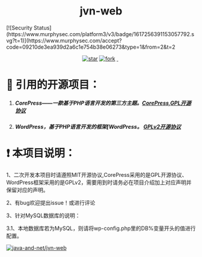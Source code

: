 <h1 align="center">jvn-web</h1>
[![Security Status](https://www.murphysec.com/platform3/v3/badge/1617256391153057792.svg?t=1)](https://www.murphysec.com/accept?code=09210de3ea939d2a6c1e754b38e06273&type=1&from=2&t=2
<p align="center">
	<a href='https://gitee.com/java-and-net/jvn-web/stargazers'><img src='https://gitee.com/java-and-net/jvn-web/badge/star.svg?theme=dark' alt='star'></img></a>
        <a href='https://gitee.com/java-and-net/jvn-web/fork'><img src='https://gitee.com/java-and-net/jvn-web/badge/fork.svg?theme=dark' alt='fork'></img></a>
        <a href='https://img.shields.io/travis/antvis/g2.svg'><img src="https://img.shields.io/travis/antvis/g2.svg" alt=""></img>
        <a href='https://img.shields.io/badge/license-MIT-000000.svg'><img src="https://img.shields.io/badge/license-MIT-000000.svg" alt=""></img></a>
        <a href='https://img.shields.io/badge/language-PHP-red.svg'><img src="https://img.shields.io/badge/language-CSharp-red.svg" alt=""></img></a>
</p>

#  :pray: 引用的开源项目：

1. ##### CorePress——一款基于PHP语言开发的第三方主题。[CorePress,GPL开源协议](https://github.com/ghboke/CorePressWPTheme)      

2. ##### WordPress，基于PHP语言开发的框架[WordPress。 [GPLv2开源协议](https://cn.wordpress.org/) 


#  :exclamation: 本项目说明：

1、二次开发本项目时请遵照MIT开源协议,CorePress采用的是GPL开源协议、WordPress框架采用的是GPLv2，需要用到时请务必在项目介绍加上对应声明并保留对应的声明。

2、有bug欢迎提出issue！或进行评论

3、针对MySQL数据库的说明：

​		3.1、本地数据库若为MySQL，则请将wp-config.php里的DB%变量开头的值进行配置。

[![java-and-net/jvn-web](https://gitee.com/java-and-net/jvn-web/widgets/widget_card.svg?colors=4183c4,ffffff,ffffff,e3e9ed,666666,9b9b9b)](https://gitee.com/java-and-net/jvn-web)
